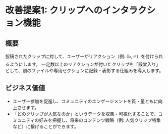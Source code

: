 # 改善提案1: クリップへのインタラクション機能

## 概要
投稿されたクリップに対して、ユーザーがリアクション（例: 👍, 🔥）を付けられるようにします。
一定数以上のリアクションが付いたクリップを「殿堂入り」として、別のファイルや専用セクションに記録・表彰する仕組みを導入します。

## ビジネス価値
- ユーザー参加を促進し、コミュニティのエンゲージメントを質・量ともに向上させます。
- 「どのクリップが人気なのか」というデータを収集・可視化することで、コミュニティの好みを把握し、将来のコンテンツ戦略（例: 人気クリップ特集など）に繋げることができます。
